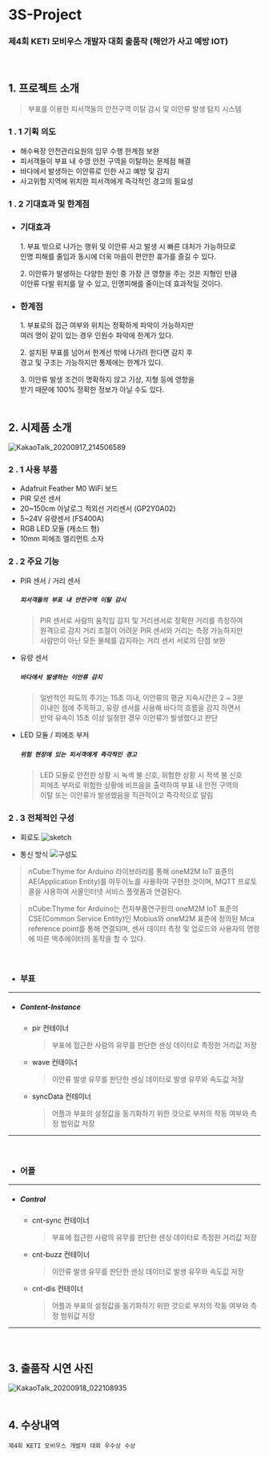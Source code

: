 # __3S-Project__
### 제4회 KETI 모비우스 개발자 대회 출품작 (해안가 사고 예방 IOT)
　  
## 1. 프로젝트 소개
> 부표를 이용한 피서객들의 안전구역 이탈 감시 및 이안류 발생 탐지 시스템

### 1 . 1 기획 의도
* 해수욕장 안전관리요원의 임무 수행 한계점 보완
* 피서객들이 부표 내 수영 안전 구역을 이탈하는 문제점 해결
* 바다에서 발생하는 이안류로 인한 사고 예방 및 감지
* 사고위험 지역에 위치한 피서객에게 즉각적인 경고의 필요성

### 1 . 2 기대효과 및 한계점
* ### 기대효과
  1\. 부표 밖으로 나가는 행위 및 이안류 사고 발생 시 빠른 대처가 가능하므로  
  인명 피해를 줄임과 동시에 더욱 마음이 편안한 휴가를 즐길 수 있다.  
   
  2\. 이안류가 발생하는 다양한 원인 중 가장 큰 영향을 주는 것은 지형인 만큼  
  이안류 다발 위치를 알 수 있고, 인명피해를 줄이는데 효과적일 것이다.  
* ### 한계점
  1\. 부표로의 접근 여부와 위치는 정확하게 파악이 가능하지만  
  여러 명이 같이 있는 경우 인원수 파악에 한계가 있다.  
   
  2\. 설치된 부표를 넘어서 한계선 밖에 나가려 한다면 감지 후  
  경고 및 구조는 가능하지만 통제에는 한계가 있다.  
   
  3\. 이안류 발생 조건이 명확하지 않고 기상, 지형 등에 영향을  
  받기 때문에 100% 정확한 정보가 아닐 수도 있다.  
　  
## 2. 시제품 소개
![KakaoTalk_20200917_214506589](https://user-images.githubusercontent.com/26616357/93472154-3f5c1580-f92f-11ea-9d86-c9814963dc08.jpg)

### 2 . 1 사용 부품
* Adafruit Feather M0 WiFi 보드
* PIR 모션 센서
* 20~150cm 아날로그 적외선 거리센서 (GP2Y0A02)
* 5~24V 유량센서 (FS400A)
* RGB LED 모듈 (캐소드 형)
* 10mm 피에조 엘리먼트 소자  
 
### 2 . 2 주요 기능
* PIR 센서 / 거리 센서
  ##### `피서객들의 부표 내 안전구역 이탈 감시`
  >PIR 센서로 사람의 움직임 감지 및 거리센서로 정확한 거리를 측정하여  
  >원격으로 감지 거리 조절이 어려운 PIR 센서와 거리는 측정 가능하지만  
  >사람만이 아닌 모든 물체를 감지하는 거리 센서 서로의 단점 보완  
* 유량 센서
  ##### `바다에서 발생하는 이안류 감지`
  >일반적인 파도의 주기는 15초 이내, 이안류의 평균 지속시간은 2 ~ 3분  
  >이내인 점에 주목하고, 유량 센서를 사용해 바다의 흐름을 감지 하면서  
  >만약 유속이 15초 이상 일정한 경우 이안류가 발생했다고 판단  
* LED 모듈 / 피에조 부저
  ##### `위험 현장에 있는 피서객에게 즉각적인 경고`
  >LED 모듈로 안전한 상황 시 녹색 불 신호, 위험한 상황 시 적색 불 신호  
  >피에조 부저로 위험한 상황에 비프음을 출력하여 부표 내 안전 구역의  
  >이탈 또는 이안류가 발생했음을 직관적이고 즉각적으로 알림  
  
 ### 2 . 3 전체적인 구성
* 회로도
 ![sketch](https://user-images.githubusercontent.com/26616357/93517596-a77a1e00-f966-11ea-9bef-07bc91e47fa8.PNG)
  
* 통신 방식
 ![구성도](https://user-images.githubusercontent.com/26616357/93497022-e4d0b280-f94a-11ea-8158-f283ecf46203.PNG)  
>nCube:Thyme for Arduino 라이브러리를 통해 oneM2M IoT 표쥰의 AE(Application Entity)를 아두이노를 사용하여 구현한 것이며, MQTT 프로토콜을 사용하여 사물인터넷 서비스 플랫폼과 연결된다.  
 
>nCube:Thyme for Arduino는 전자부품연구원의 oneM2M IoT 표준의 CSE(Common Service Entity)인 Mobius와 oneM2M 표준에 정의된 Mca reference point를 통해 연결되며, 센서 데이터 측정 및 업로드와 사용자의 명령에 따른 액추에이터의 동작을 할 수 있다.  
 
　  
* ### 부표
------------
  * ##### Content-Instance  
    * pir 컨테이너
      >부표에 접근한 사람의 유무를 판단한 센싱 데이터로 측정한 거리값 저장
    * wave 컨테이너
      >이안류 발생 유무를 판단한 센싱 데이터로 발생 유무와 속도값 저장
    * syncData 컨테이너
      >어플과 부표의 설정값을 동기화하기 위한 것으로 부저의 작동 여부와 측정 범위값 저장  
------------
　  
* ### 어플
------------
  * ##### Control
    * cnt-sync 컨테이너
      >부표에 접근한 사람의 유무를 판단한 센싱 데이터로 측정한 거리값 저장
    * cnt-buzz 컨테이너
      >이안류 발생 유무를 판단한 센싱 데이터로 발생 유무와 속도값 저장
    * cnt-dis 컨테이너
      >어플과 부표의 설정값을 동기화하기 위한 것으로 부저의 작동 여부와 측정 범위값 저장  
------------  
　  
## 3. 출품작 시연 사진
![KakaoTalk_20200918_022108935](https://user-images.githubusercontent.com/26616357/93505425-cd4af700-f955-11ea-85bc-a5aa6c5f130e.jpg)  
　  
## 4. 수상내역
`제4회 KETI 모비우스 개발자 대회 우수상 수상`
